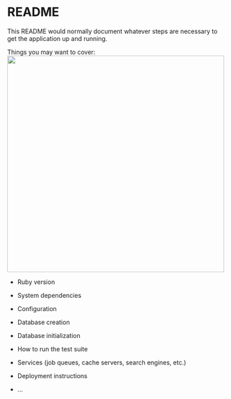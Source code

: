 # README

This README would normally document whatever steps are necessary to get the
application up and running.

Things you may want to cover:
<img src="client/demo/test.gif" width="500">

* Ruby version

* System dependencies

* Configuration

* Database creation

* Database initialization

* How to run the test suite

* Services (job queues, cache servers, search engines, etc.)

* Deployment instructions

* ...
